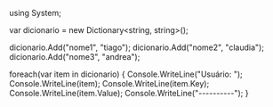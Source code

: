 using System;

var dicionario = new Dictionary<string, string>();

dicionario.Add("nome1", "tiago");
dicionario.Add("nome2", "claudia");
dicionario.Add("nome3", "andrea");

foreach(var item in dicionario) {
    Console.WriteLine("Usuário: ");
    Console.WriteLine(item);
    Console.WriteLine(item.Key);
    Console.WriteLine(item.Value);
    Console.WriteLine("----------");
}